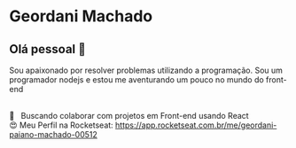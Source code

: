 
# Geordani Machado

## Olá pessoal 👋
Sou apaixonado por resolver problemas utilizando a programação.
Sou um programador nodejs e estou me aventurando um pouco no mundo do front-end


 <br/> :purple_heart: &nbsp; Buscando colaborar com projetos em Front-end usando React
 <br/> :heart_eyes: Meu Perfil na Rocketseat: https://app.rocketseat.com.br/me/geordani-paiano-machado-00512
